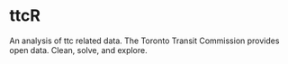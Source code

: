 # ttcR
An analysis of ttc related data.
The Toronto Transit Commission provides open data.
Clean, solve, and explore.
